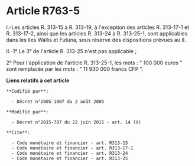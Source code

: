 # Article R763-5

I.-Les articles R. 313-15 à R. 313-19, à l'exception des articles R. 313-17-1 et R. 313-17-2, ainsi que les articles R.
313-24 à R. 313-25-1, sont applicables dans les îles Wallis et Futuna, sous réserve des dispositions prévues au II. 

II.-1° Le 3° de l'article R. 313-25 n'est pas applicable ; 

2° Pour l'application de l'article R. 313-25-1, les mots : " 100 000 euros " sont remplacés par les mots : " 11 930 000
francs CFP ".

**Liens relatifs à cet article**

	**Codifié par**:

	  - Décret n°2005-1007 du 2 août 2005

	**Modifié par**:

	  - Décret n°2015-707 du 22 juin 2015 - art. 14 (V)

	**Cite**:

	  - Code monétaire et financier - art. R313-15
	  - Code monétaire et financier - art. R313-17-1
	  - Code monétaire et financier - art. R313-24
	  - Code monétaire et financier - art. R313-25
